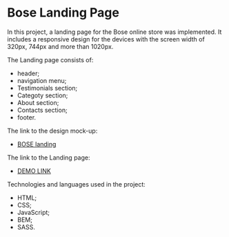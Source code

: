 # Bose Landing Page
In this project, a landing page for the Bose online store was implemented. It includes a responsive design for the devices with the screen width of 320px, 744px and more than 1020px.

The Landing page consists of:

- header;
- navigation menu;
- Testimonials section;
- Categoty section;
- About section;
- Contacts section;
- footer.

The link to the design mock-up:
- [BOSE landing](https://www.figma.com/file/OMjQNb3hg1LKMV4OwyQ3Ao/BOSE?node-id=0%3A1)

The link to the Landing page:
- [DEMO LINK](https://ifuride.github.io/layout_miami/)

Technologies and languages used in the project:
- HTML;
- CSS;
- JavaScript;
- BEM;
- SASS.






